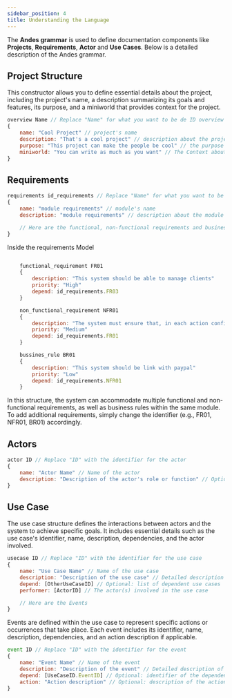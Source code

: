 ```yaml
---
sidebar_position: 4
title: Understanding the Language
---
```


The **Andes grammar** is used to define documentation components like **Projects**, **Requirements**, **Actor** and **Use Cases**. Below is a detailed description of the Andes grammar.

## Project Structure

This constructor allows you to define essential details about the project, including the project's name, a description summarizing its goals and features, its purpose, and a miniworld that provides context for the project.

```js
overview Name // Replace "Name" for what you want to be de ID overview
{
    name: "Cool Project" // project's name
    description: "That's a cool project" // description about the project
    purpose: "This project can make the people be cool" // the purpose of this project.
    miniworld: "You can write as much as you want" // The Context about the project
}
```

## Requirements

```js
requirements id_requirements // Replace "Name" for what you want to be de ID requirements
{
    name: "module requirements" // module's name
    description: "module requirements" // description about the module

    // Here are the functional, non-functional requirements and business rules
}
```

Inside the requirements Model

``` js

    functional_requirement FR01
    {
        description: "This system should be able to manage clients"
        priority: "High" 
        depend: id_requirements.FR03
    }

    non_functional_requirement NFR01
    {
        description: "The system must ensure that, in each action confirmation, the potential impacts of the action are presented in a clear and understandable way to the user"
        priority: "Medium" 
        depend: id_requirements.FR01
    }

    bussines_rule BR01
    {
        description: "This system should be link with paypal"
        priority: "Low" 
        depend: id_requirements.NFR01
    }

```

In this structure, the system can accommodate multiple functional and non-functional requirements, as well as business rules within the same module. To add additional requirements, simply change the identifier (e.g., FR01, NFR01, BR01) accordingly.

## Actors

``` js
actor ID // Replace "ID" with the identifier for the actor
{
    name: "Actor Name" // Name of the actor
    description: "Description of the actor's role or function" // Optional: detailed description of the actor
}
```

## Use Case

The use case structure defines the interactions between actors and the system to achieve specific goals. It includes essential details such as the use case's identifier, name, description, dependencies, and the actor involved.

``` js
usecase ID // Replace "ID" with the identifier for the use case
{
    name: "Use Case Name" // Name of the use case
    description: "Description of the use case" // Detailed description of the use case
    depend: [OtherUseCaseID] // Optional: list of dependent use cases
    performer: [ActorID] // The actor(s) involved in the use case

    // Here are the Events
}
```

Events are defined within the use case to represent specific actions or occurrences that take place. Each event includes its identifier, name, description, dependencies, and an action description if applicable.

``` js
event ID // Replace "ID" with the identifier for the event
{
    name: "Event Name" // Name of the event
    description: "Description of the event" // Detailed description of the event
    depend: [UseCaseID.EventID] // Optional: identifier of the dependent use case and event
    action: "Action description" // Optional: description of the action performed during the event
}
```
